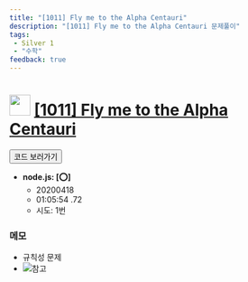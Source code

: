 ```yaml
---
title: "[1011] Fly me to the Alpha Centauri"
description: "[1011] Fly me to the Alpha Centauri 문제풀이"
tags: 
 - Silver 1
 - "수학"
feedback: true
---
```

<h1><img src="https://doky.space/assets/icpclev/s1.svg" height="37px"> <a href="http://icpc.me/1011">[1011] Fly me to the Alpha Centauri</a></h1>

<a href="https://github.com/DokySp/acmicpc-practice/tree/master/1011"><button class="btn btn-info">코드 보러가기</button></a>

- **node.js: [:o:]**
  - 20200418
  - 01:05:54 .72
  - 시도: 1번

### 메모
 - 규칙성 문제
 - ![참고](./appendix.png)

